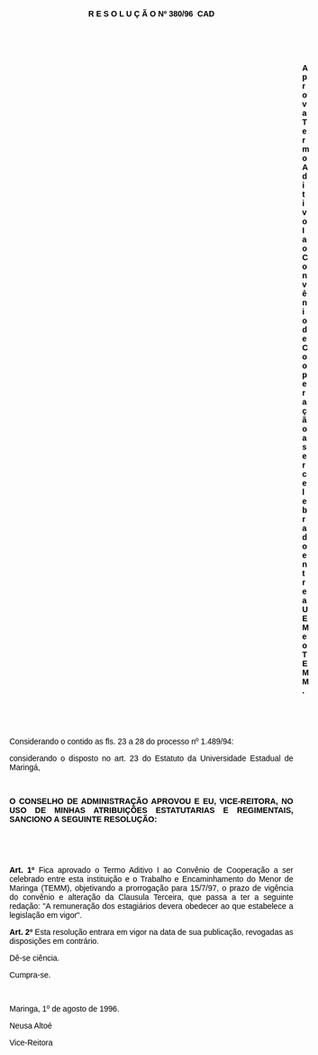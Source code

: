 <BODY TEXT="#000000">

<B><FONT FACE="Arial"><P ALIGN="CENTER">R E S O L U &Ccedil; &Atilde; O Nº 380/96  CAD</P>
</B><P ALIGN="JUSTIFY"></P>
<P ALIGN="JUSTIFY">&nbsp;</P>
<P ALIGN="JUSTIFY">&nbsp;</P><DIR>
<DIR>
<DIR>
<DIR>
<DIR>
<DIR>
<DIR>
<DIR>
<DIR>
<DIR>
<DIR>
<DIR>
<DIR>

<B><P ALIGN="JUSTIFY">Aprova Termo Aditivo I ao Conv&ecirc;nio de Coopera&ccedil;&atilde;o a ser celebrado entre a UEM e o TEMM.</P>
</B><P ALIGN="JUSTIFY"></P>
<P ALIGN="JUSTIFY">&nbsp;</P>
<P ALIGN="JUSTIFY">&nbsp;</P></DIR>
</DIR>
</DIR>
</DIR>
</DIR>
</DIR>
</DIR>
</DIR>
</DIR>
</DIR>
</DIR>
</DIR>
</DIR>

<P ALIGN="JUSTIFY">Considerando o contido as fls. 23 a 28 do processo nº 1.489/94:</P>
<P ALIGN="JUSTIFY">considerando o disposto no art. 23 do Estatuto da Universidade Estadual de Maring&aacute;,</P>
<P ALIGN="JUSTIFY"></P>
<P ALIGN="JUSTIFY">&nbsp;</P>
<B><P ALIGN="JUSTIFY">O CONSELHO DE ADMINISTRA&Ccedil;&Atilde;O APROVOU E EU, VICE-REITORA, NO USO DE MINHAS ATRIBUI&Ccedil;&Otilde;ES ESTATUTARIAS E REGIMENTAIS, SANCIONO A SEGUINTE RESOLU&Ccedil;&Atilde;O:</P>
</B><P ALIGN="JUSTIFY"></P>
<P ALIGN="JUSTIFY">&nbsp;</P>
<P ALIGN="JUSTIFY">&nbsp;</P>
<B><P ALIGN="JUSTIFY">Art. 1º</B> Fica aprovado o Termo Aditivo I ao Conv&ecirc;nio de Coopera&ccedil;&atilde;o a ser celebrado entre esta institui&ccedil;&atilde;o e o Trabalho e Encaminhamento do Menor de Maringa (TEMM), objetivando a prorroga&ccedil;&atilde;o para 15/7/97, o prazo de vig&ecirc;ncia do conv&ecirc;nio e altera&ccedil;&atilde;o da Clausula Terceira, que passa a ter a seguinte reda&ccedil;&atilde;o: "A remunera&ccedil;&atilde;o dos estagi&aacute;rios devera obedecer ao que estabelece a legisla&ccedil;&atilde;o em vigor".</P>
<B><P ALIGN="JUSTIFY">Art. 2º</B> Esta resolu&ccedil;&atilde;o entrara em vigor na data de sua publica&ccedil;&atilde;o, revogadas as disposi&ccedil;&otilde;es em contr&aacute;rio. </P>
<P ALIGN="JUSTIFY">D&ecirc;-se ci&ecirc;ncia.</P>
<P ALIGN="JUSTIFY">Cumpra-se.</P>
<P ALIGN="JUSTIFY"></P>
<P ALIGN="JUSTIFY">&nbsp;</P>
<P ALIGN="JUSTIFY">Maringa, 1º de agosto de 1996.</P>
<P ALIGN="JUSTIFY"></P>
<P ALIGN="JUSTIFY">Neusa Alto&eacute;</P>
<P ALIGN="JUSTIFY">Vice-Reitora</P></FONT></BODY>

